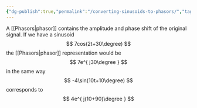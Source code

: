 ```yaml
---
{"dg-publish":true,"permalink":"/converting-sinusoids-to-phasors/","tags":["elektromagnetiskfältteori"]}
---
```


A [[Phasors\|phasor]] contains the amplitude and phase shift of the original signal. If we have a sinusoid
$$
7cos(2t+30\degree)
$$
the [[Phasors\|phasor]] representation would be
$$
7e^{ j30\degree }
$$
in the same way
$$
-4\sin(10t+10\degree)
$$
corresponds to 
$$
4e^{ j(10+90)\degree }
$$
